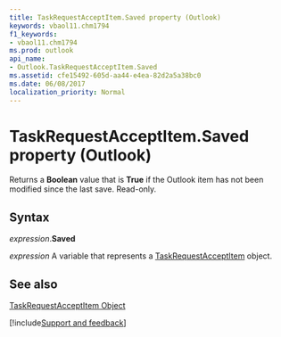 ```yaml
---
title: TaskRequestAcceptItem.Saved property (Outlook)
keywords: vbaol11.chm1794
f1_keywords:
- vbaol11.chm1794
ms.prod: outlook
api_name:
- Outlook.TaskRequestAcceptItem.Saved
ms.assetid: cfe15492-605d-aa44-e4ea-82d2a5a38bc0
ms.date: 06/08/2017
localization_priority: Normal
---
```



# TaskRequestAcceptItem.Saved property (Outlook)

Returns a  **Boolean** value that is **True** if the Outlook item has not been modified since the last save. Read-only.


## Syntax

_expression_.**Saved**

_expression_ A variable that represents a [TaskRequestAcceptItem](Outlook.TaskRequestAcceptItem.md) object.


## See also


[TaskRequestAcceptItem Object](Outlook.TaskRequestAcceptItem.md)

[!include[Support and feedback](~/includes/feedback-boilerplate.md)]